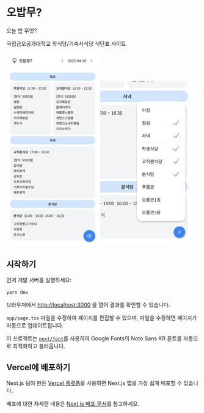 # 오밥무?

오늘 밥 무엇?

국립금오공과대학교 학식당/기숙사식당 식단표 사이트

<p>
  <img src="./screenshots/main.jpg" width="48%" alt="메인 스크린샷" />
  <img src="./screenshots/option.jpg" width="48%" alt="옵션 스크린샷" />
</p>

## 시작하기

먼저 개발 서버를 실행하세요:

```bash
yarn dev
```

브라우저에서 [http://localhost:3000](http://localhost:3000) 을 열어 결과를 확인할 수 있습니다.

`app/page.tsx` 파일을 수정하여 페이지를 편집할 수 있으며, 파일을 수정하면 페이지가 자동으로 업데이트됩니다.

이 프로젝트는 [`next/font`](https://nextjs.org/docs/basic-features/font-optimization)를 사용하여 Google Fonts의 Noto Sans KR 폰트를 자동으로 최적화하고 불러옵니다.

## Vercel에 배포하기

Next.js 팀이 만든 [Vercel 플랫폼](https://vercel.com/new?utm_medium=default-template&filter=next.js&utm_source=create-next-app&utm_campaign=create-next-app-readme)을 사용하면 Next.js 앱을 가장 쉽게 배포할 수 있습니다.

배포에 대한 자세한 내용은 [Next.js 배포 문서](https://nextjs.org/docs/deployment)를 참고하세요.
